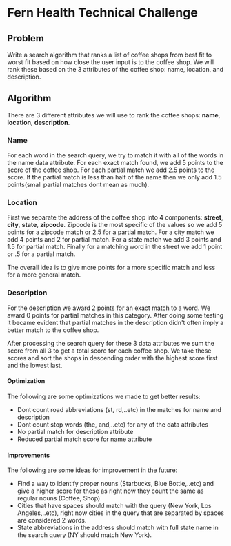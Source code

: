 # Fern Health Technical Challenge

## Problem
    
Write a search algorithm that ranks a list of coffee shops from best fit to worst fit based on how close the user
input is to the coffee shop. We will rank these based on the 3 attributes of the coffee shop: name, location, and description.

## Algorithm

There are 3 different attributes we will use to rank the coffee shops: **name**, **location**, **description**.

### Name

For each word in the search query, we try to match it with all of the words in the name data attribute. For each 
exact match found, we add 5 points to the score of the coffee shop. For each partial match we add 2.5 points to the
score. If the partial match is less than half of the name then we only add 1.5 points(small partial matches dont mean as much).

### Location

First we separate the address of the coffee shop into 4 components: **street**, **city**, **state**, **zipcode**.
Zipcode is the most specific of the values so we add 5 points for a zipcode match or 2.5 for a partial match.
For a city match we add 4 points and 2 for partial match.
For a state match we add 3 points and 1.5 for partial match.
Finally for a matching word in the street we add 1 point or .5 for a partial match.

The overall idea is to give more points for a more specific match and less for a more general match.

### Description

For the description we award 2 points for an exact match to a word. We award 0 points for partial matches in this
category. After doing some testing it became evident that partial matches in the description didn't often imply
a better match to the coffee shop. 


After processing the search query for these 3 data attributes we sum the score from all 3 to get a total score for each
coffee shop. We take these scores and sort the shops in descending order with the highest score first and the lowest last.

#### Optimization

The following are some optimizations we made to get better results:
- Dont count road abbreviations (st, rd,..etc) in the matches for name and description
- Dont count stop words (the, and,..etc) for any of the data attributes
- No partial match for description attribute
- Reduced partial match score for name attribute

#### Improvements

The following are some ideas for improvement in the future:
- Find a way to identify proper nouns (Starbucks, Blue Bottle,..etc) and give a higher score for these as right now they count the same as regular nouns (Coffee, Shop)
- Cities that have spaces should match with the query (New York, Los Angeles,..etc), right now cities in the query that are separated by spaces are considered 2 words.
- State abbreviations in the address should match with full state name in the search query (NY should match New York).


